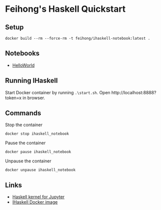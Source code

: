 # Feihong's Haskell Quickstart

## Setup

```
docker build --rm --force-rm -t feihong/ihaskell-notebook:latest .
```

## Notebooks

- [HelloWorld](https://nbviewer.jupyter.org/github/feihong/haskell-quickstart/blob/master/HelloWorld.ipynb)

## Running IHaskell

Start Docker container by running `.\start.sh`. Open http://localhost:8888?token=x in browser.

## Commands

Stop the container

    docker stop ihaskell_notebook

Pause the container

    docker pause ihaskell_notebook

Unpause the container

    docker unpause ihaskell_notebook

## Links

- [Haskell kernel for Jupyter](https://github.com/gibiansky/IHaskell)
- [IHaskell Docker image](https://github.com/jamesdbrock/ihaskell-notebook)
